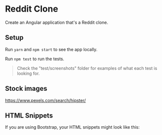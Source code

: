 # Reddit Clone

Create an Angular application that's a Reddit clone.

## Setup

Run `yarn` and `npm start` to see the app locally.

Run `npm test` to run the tests.

> Check the "test/screenshots" folder for examples of what each test is looking for.

## Stock images

https://www.pexels.com/search/hipster/

## HTML Snippets

If you are using Bootstrap, your HTML snippets might look like this:

```html

```
